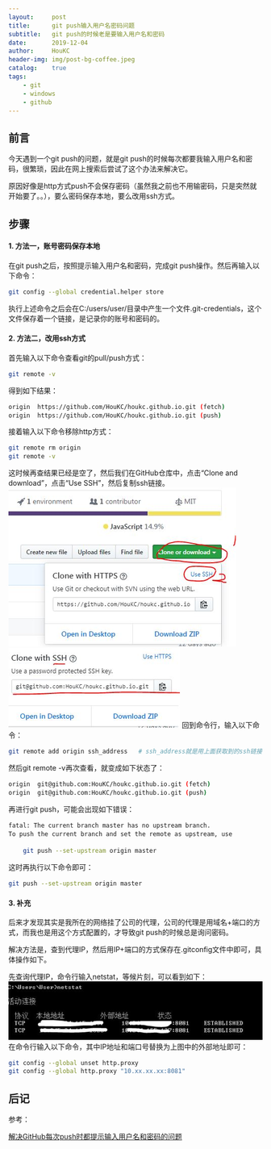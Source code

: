 ```yaml
---
layout:     post
title:      git push输入用户名密码问题
subtitle:   git push的时候老是要输入用户名和密码
date:       2019-12-04
author:     HouKC
header-img: img/post-bg-coffee.jpeg
catalog:    true
tags:
    - git
    - windows
    - github
---
```


## 前言
今天遇到一个git push的问题，就是git push的时候每次都要我输入用户名和密码，很繁琐，因此在网上搜索后尝试了这个办法来解决它。

原因好像是http方式push不会保存密码（虽然我之前也不用输密码，只是突然就开始要了。。），要么密码保存本地，要么改用ssh方式。
## 步骤
#### 1. 方法一，账号密码保存本地
在git push之后，按照提示输入用户名和密码，完成git push操作。然后再输入以下命令：
```sh
git config --global credential.helper store
```
执行上述命令之后会在C:/users/user/目录中产生一个文件.git-credentials，这个文件保存着一个链接，是记录你的账号和密码的。

#### 2. 方法二，改用ssh方式
首先输入以下命令查看git的pull/push方式：
```sh
git remote -v
```
得到如下结果：
```sh
origin  https://github.com/HouKC/houkc.github.io.git (fetch)
origin  https://github.com/HouKC/houkc.github.io.git (push)
```
接着输入以下命令移除http方式：
```sh
git remote rm origin
git remote -v
```
这时候再查结果已经是空了，然后我们在GitHub仓库中，点击“Clone and download”，点击“Use SSH”，然后复制ssh链接。
 ![ssh1](https://raw.githubusercontent.com/HouKC/HouKC.github.io/master/img/gitPushProblem-ssh1.jpg)
 ![ssh2](https://raw.githubusercontent.com/HouKC/HouKC.github.io/master/img/gitPushProblem-ssh2.jpg)
回到命令行，输入以下命令：
```sh
git remote add origin ssh_address   # ssh_address就是用上面获取到的ssh链接
```
然后git remote -v再次查看，就变成如下状态了：
```sh
origin  git@github.com:HouKC/houkc.github.io.git (fetch)
origin  git@github.com:HouKC/houkc.github.io.git (push)
```
再进行git push，可能会出现如下错误：
```sh
fatal: The current branch master has no upstream branch.
To push the current branch and set the remote as upstream, use

    git push --set-upstream origin master
```
这时再执行以下命令即可：
```sh
git push --set-upstream origin master
```

#### 3. 补充
后来才发现其实是我所在的网络挂了公司的代理，公司的代理是用域名+端口的方式，而我也是用这个方式配置的，才导致git push的时候总是询问密码。

解决方法是，查到代理IP，然后用IP+端口的方式保存在.gitconfig文件中即可，具体操作如下。

先查询代理IP，命令行输入netstat，等候片刻，可以看到如下：
 ![net](https://raw.githubusercontent.com/HouKC/HouKC.github.io/master/img/gitPushProblem-net.jpg)
在命令行输入以下命令，其中IP地址和端口号替换为上图中的外部地址即可：
```sh
git config --global unset http.proxy
git config --global http.proxy "10.xx.xx.xx:8081"
```
## 后记
参考：

[解决GitHub每次push时都提示输入用户名和密码的问题](https://blog.csdn.net/mr_javascript/article/details/83043174)
